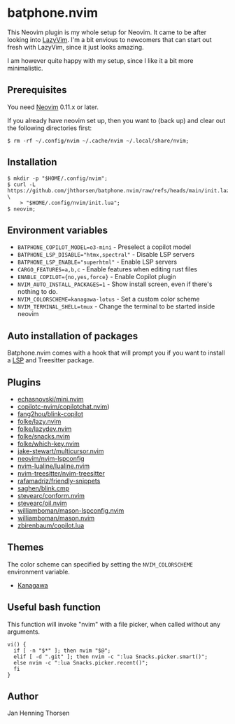 # batphone.nvim

This Neovim plugin is my whole setup for Neovim. It came to be after looking
into [LazyVim](https://www.lazyvim.org). I'm a bit envious to newcomers that
can start out fresh with LazyVim, since it just looks amazing.

I am however quite happy with my setup, since I like it a bit more minimalistic.

## Prerequisites

You need [Neovim](https://github.com/neovim/neovim/releases) 0.11.x or later.

If you already have neovim set up, then you want to (back up) and clear out the
following directories first:

    $ rm -rf ~/.config/nvim ~/.cache/nvim ~/.local/share/nvim;

## Installation

    $ mkdir -p "$HOME/.config/nvim";
    $ curl -L https://github.com/jhthorsen/batphone.nvim/raw/refs/heads/main/init.lazy.lua \
        > "$HOME/.config/nvim/init.lua";
    $ neovim;

## Environment variables

* `BATPHONE_COPILOT_MODEL=o3-mini` - Preselect a copilot model
* `BATPHONE_LSP_DISABLE="htmx,spectral"` - Disable LSP servers
* `BATPHONE_LSP_ENABLE="superhtml"` - Enable LSP servers
* `CARGO_FEATURES=a,b,c` - Enable features when editing rust files
* `ENABLE_COPILOT={no,yes,force}` - Enable Copilot plugin
* `NVIM_AUTO_INSTALL_PACKAGES=1` - Show install screen, even if there's nothing to do.
* `NVIM_COLORSCHEME=kanagawa-lotus` - Set a custom color scheme
* `NVIM_TERMINAL_SHELL=tmux` - Change the terminal to be started inside neovim

## Auto installation of packages

Batphone.nvim comes with a hook that will prompt you if you want to install a
[LSP](/jhthorsen/batphone.nvim/blob/main/lua/batphone/lsp.lua) and
Treesitter package.

## Plugins

* [echasnovski/mini.nvim](https://github.com/echasnovski/mini.nvim)
* [copilotc-nvim/copilotchat.nvim](https://github.com/copilotc-nvim/copilotchat.nvim))
* [fang2hou/blink-copilot](https://github.com/fang2hou/blink-copilot)
* [folke/lazy.nvim](https://github.com/folke/lazy.nvim)
* [folke/lazydev.nvim](https://github.com/folke/lazydev.nvim)
* [folke/snacks.nvim](https://github.com/folke/snacks.nvim)
* [folke/which-key.nvim](https://github.com/folke/which-key.nvim)
* [jake-stewart/multicursor.nvim](https://github.com/mg979/jake-stewart/multicursor.nvim)
* [neovim/nvim-lspconfig](https://github.com/neovim/nvim-lspconfig)
* [nvim-lualine/lualine.nvim](https://github.com/nvim-lualine/lualine.nvim)
* [nvim-treesitter/nvim-treesitter](https://github.com/nvim-treesitter/nvim-treesitter)
* [rafamadriz/friendly-snippets](https://github.com/rafamadriz/friendly-snippets)
* [saghen/blink.cmp](https://github.com/saghen/blink.cmp)
* [stevearc/conform.nvim](https://github.com/stevearc/conform.nvim)
* [stevearc/oil.nvim](https://github.com/stevearc/oil.nvim)
* [williamboman/mason-lspconfig.nvim](https://github.com/williamboman/mason-lspconfig.nvim)
* [williamboman/mason.nvim](https://github.com/williamboman/mason.nvim)
* [zbirenbaum/copilot.lua](https://github.com/zbirenbaum/copilot.lua)

## Themes

The color scheme can specified by setting the `NVIM_COLORSCHEME` environment
variable.

* [Kanagawa](https://github.com/rebelot/kanagawa.nvim)

## Useful bash function

This function will invoke "nvim" with a file picker, when called without any
arguments.

    vi() {
      if [ -n "$*" ]; then nvim "$@";
      elif [ -d ".git" ]; then nvim -c ":lua Snacks.picker.smart()";
      else nvim -c ":lua Snacks.picker.recent()";
      fi
    }

## Author

Jan Henning Thorsen
